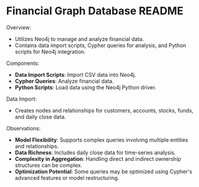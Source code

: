 # Financial Graph Database README

Overview:
- Utilizes Neo4j to manage and analyze financial data.
- Contains data import scripts, Cypher queries for analysis, and Python scripts for Neo4j integration.

Components:
- **Data Import Scripts**: Import CSV data into Neo4j.
- **Cypher Queries**: Analyze financial data.
- **Python Scripts**: Load data using the Neo4j Python driver.

Data Import:
- Creates nodes and relationships for customers, accounts, stocks, funds, and daily close data.

Observations:
- **Model Flexibility**: Supports complex queries involving multiple entities and relationships.
- **Data Richness**: Includes daily close data for time-series analysis.
- **Complexity in Aggregation**: Handling direct and indirect ownership structures can be complex.
- **Optimization Potential**: Some queries may be optimized using Cypher's advanced features or model restructuring.

